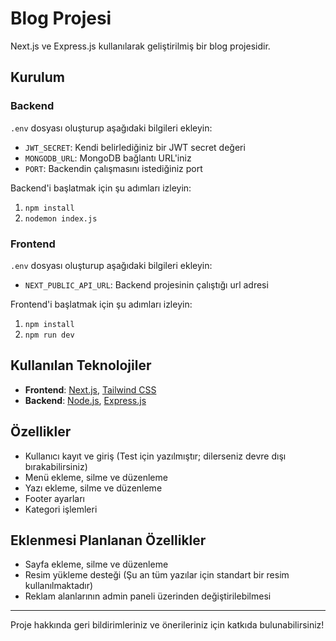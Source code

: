 # Blog Projesi

Next.js ve Express.js kullanılarak geliştirilmiş bir blog projesidir.

## Kurulum

### Backend
`.env` dosyası oluşturup aşağıdaki bilgileri ekleyin:
- `JWT_SECRET`: Kendi belirlediğiniz bir JWT secret değeri
- `MONGODB_URL`: MongoDB bağlantı URL'iniz
- `PORT`: Backendin çalışmasını istediğiniz port

Backend'i başlatmak için şu adımları izleyin:
1. `npm install`
2. `nodemon index.js`

### Frontend
`.env` dosyası oluşturup aşağıdaki bilgileri ekleyin:
- `NEXT_PUBLIC_API_URL`: Backend projesinin çalıştığı url adresi

Frontend'i başlatmak için şu adımları izleyin:
1. `npm install`
2. `npm run dev`

## Kullanılan Teknolojiler

- **Frontend**: [Next.js](https://nextjs.org/), [Tailwind CSS](https://tailwindcss.com/)
- **Backend**: [Node.js](https://nodejs.org/), [Express.js](https://expressjs.com/)

## Özellikler

- Kullanıcı kayıt ve giriş (Test için yazılmıştır; dilerseniz devre dışı bırakabilirsiniz)
- Menü ekleme, silme ve düzenleme
- Yazı ekleme, silme ve düzenleme
- Footer ayarları
- Kategori işlemleri

## Eklenmesi Planlanan Özellikler

- Sayfa ekleme, silme ve düzenleme
- Resim yükleme desteği (Şu an tüm yazılar için standart bir resim kullanılmaktadır)
- Reklam alanlarının admin paneli üzerinden değiştirilebilmesi

---

Proje hakkında geri bildirimleriniz ve önerileriniz için katkıda bulunabilirsiniz!
